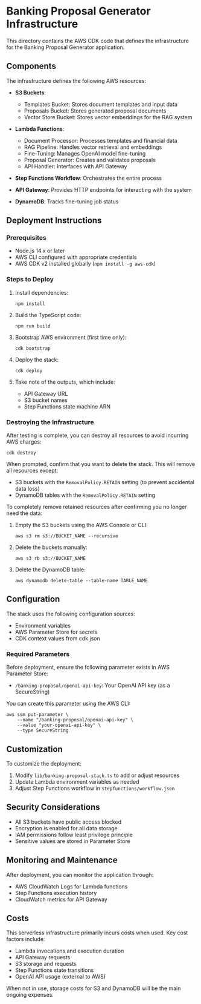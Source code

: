 # Banking Proposal Generator Infrastructure

This directory contains the AWS CDK code that defines the infrastructure for the Banking Proposal Generator application.

## Components

The infrastructure defines the following AWS resources:

- **S3 Buckets**:
  - Templates Bucket: Stores document templates and input data
  - Proposals Bucket: Stores generated proposal documents
  - Vector Store Bucket: Stores vector embeddings for the RAG system

- **Lambda Functions**:
  - Document Processor: Processes templates and financial data
  - RAG Pipeline: Handles vector retrieval and embeddings
  - Fine-Tuning: Manages OpenAI model fine-tuning
  - Proposal Generator: Creates and validates proposals
  - API Handler: Interfaces with API Gateway

- **Step Functions Workflow**: Orchestrates the entire process

- **API Gateway**: Provides HTTP endpoints for interacting with the system

- **DynamoDB**: Tracks fine-tuning job status

## Deployment Instructions

### Prerequisites

- Node.js 14.x or later
- AWS CLI configured with appropriate credentials
- AWS CDK v2 installed globally (`npm install -g aws-cdk`)

### Steps to Deploy

1. Install dependencies:
   ```
   npm install
   ```

2. Build the TypeScript code:
   ```
   npm run build
   ```

3. Bootstrap AWS environment (first time only):
   ```
   cdk bootstrap
   ```

4. Deploy the stack:
   ```
   cdk deploy
   ```

5. Take note of the outputs, which include:
   - API Gateway URL
   - S3 bucket names
   - Step Functions state machine ARN

### Destroying the Infrastructure

After testing is complete, you can destroy all resources to avoid incurring AWS charges:

```
cdk destroy
```

When prompted, confirm that you want to delete the stack. This will remove all resources except:

- S3 buckets with the `RemovalPolicy.RETAIN` setting (to prevent accidental data loss)
- DynamoDB tables with the `RemovalPolicy.RETAIN` setting

To completely remove retained resources after confirming you no longer need the data:

1. Empty the S3 buckets using the AWS Console or CLI:
   ```
   aws s3 rm s3://BUCKET_NAME --recursive
   ```

2. Delete the buckets manually:
   ```
   aws s3 rb s3://BUCKET_NAME
   ```

3. Delete the DynamoDB table:
   ```
   aws dynamodb delete-table --table-name TABLE_NAME
   ```

## Configuration

The stack uses the following configuration sources:

- Environment variables
- AWS Parameter Store for secrets
- CDK context values from cdk.json

### Required Parameters

Before deployment, ensure the following parameter exists in AWS Parameter Store:

- `/banking-proposal/openai-api-key`: Your OpenAI API key (as a SecureString)

You can create this parameter using the AWS CLI:

```
aws ssm put-parameter \
    --name "/banking-proposal/openai-api-key" \
    --value "your-openai-api-key" \
    --type SecureString
```

## Customization

To customize the deployment:

1. Modify `lib/banking-proposal-stack.ts` to add or adjust resources
2. Update Lambda environment variables as needed
3. Adjust Step Functions workflow in `stepfunctions/workflow.json`

## Security Considerations

- All S3 buckets have public access blocked
- Encryption is enabled for all data storage
- IAM permissions follow least privilege principle
- Sensitive values are stored in Parameter Store

## Monitoring and Maintenance

After deployment, you can monitor the application through:

- AWS CloudWatch Logs for Lambda functions
- Step Functions execution history
- CloudWatch metrics for API Gateway

## Costs

This serverless infrastructure primarily incurs costs when used. Key cost factors include:

- Lambda invocations and execution duration
- API Gateway requests
- S3 storage and requests
- Step Functions state transitions
- OpenAI API usage (external to AWS)

When not in use, storage costs for S3 and DynamoDB will be the main ongoing expenses.